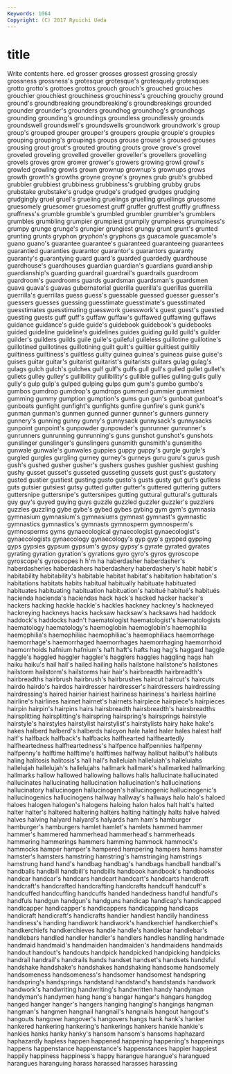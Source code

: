 ```yaml
---
Keywords: 1064 
Copyright: (C) 2017 Ryuichi Ueda
---
```


# title

Write contents here.
ed grosser grosses grossest grossing grossly grossness
grossness's grotesque grotesque's grotesquely grotesques grotto grotto's grottoes grottos grouch
grouch's grouched grouches grouchier grouchiest grouchiness grouchiness's grouching grouchy ground
ground's groundbreaking groundbreaking's groundbreakings grounded grounder grounder's grounders groundhog groundhog's
groundhogs grounding grounding's groundings groundless groundlessly grounds groundswell groundswell's groundswells
groundwork groundwork's group group's grouped grouper grouper's groupers groupie groupie's
groupies grouping grouping's groupings groups grouse grouse's groused grouses grousing
grout grout's grouted grouting grouts grove grove's grovel groveled groveling
grovelled groveller groveller's grovellers grovelling grovels groves grow grower grower's
growers growing growl growl's growled growling growls grown grownup grownup's
grownups grows growth growth's growths groyne groyne's groynes grub grub's
grubbed grubbier grubbiest grubbiness grubbiness's grubbing grubby grubs grubstake grubstake's
grudge grudge's grudged grudges grudging grudgingly gruel gruel's grueling gruelings
gruelling gruellings gruesome gruesomely gruesomer gruesomest gruff gruffer gruffest gruffly
gruffness gruffness's grumble grumble's grumbled grumbler grumbler's grumblers grumbles grumbling
grumpier grumpiest grumpily grumpiness grumpiness's grumpy grunge grunge's grungier grungiest
grungy grunt grunt's grunted grunting grunts gryphon gryphon's gryphons gs
guacamole guacamole's guano guano's guarantee guarantee's guaranteed guaranteeing guarantees guarantied
guaranties guarantor guarantor's guarantors guaranty guaranty's guarantying guard guard's guarded
guardedly guardhouse guardhouse's guardhouses guardian guardian's guardians guardianship guardianship's guarding
guardrail guardrail's guardrails guardroom guardroom's guardrooms guards guardsman guardsman's guardsmen
guava guava's guavas gubernatorial guerilla guerilla's guerillas guerrilla guerrilla's guerrillas
guess guess's guessable guessed guesser guesser's guessers guesses guessing guesstimate
guesstimate's guesstimated guesstimates guesstimating guesswork guesswork's guest guest's guested guesting
guests guff guff's guffaw guffaw's guffawed guffawing guffaws guidance guidance's
guide guide's guidebook guidebook's guidebooks guided guideline guideline's guidelines guides
guiding guild guild's guilder guilder's guilders guilds guile guile's guileful
guileless guillotine guillotine's guillotined guillotines guillotining guilt guilt's guiltier guiltiest
guiltily guiltiness guiltiness's guiltless guilty guinea guinea's guineas guise guise's
guises guitar guitar's guitarist guitarist's guitarists guitars gulag gulag's gulags
gulch gulch's gulches gulf gulf's gulfs gull gull's gulled gullet
gullet's gullets gulley gulley's gullibility gullibility's gullible gullies gulling gulls
gully gully's gulp gulp's gulped gulping gulps gum gum's gumbo
gumbo's gumbos gumdrop gumdrop's gumdrops gummed gummier gummiest gumming gummy
gumption gumption's gums gun gun's gunboat gunboat's gunboats gunfight gunfight's
gunfights gunfire gunfire's gunk gunk's gunman gunman's gunmen gunned gunner
gunner's gunners gunnery gunnery's gunning gunny gunny's gunnysack gunnysack's gunnysacks
gunpoint gunpoint's gunpowder gunpowder's gunrunner gunrunner's gunrunners gunrunning gunrunning's guns
gunshot gunshot's gunshots gunslinger gunslinger's gunslingers gunsmith gunsmith's gunsmiths gunwale
gunwale's gunwales guppies guppy guppy's gurgle gurgle's gurgled gurgles gurgling
gurney gurney's gurneys guru guru's gurus gush gush's gushed gusher
gusher's gushers gushes gushier gushiest gushing gushy gusset gusset's gusseted
gusseting gussets gust gust's gustatory gusted gustier gustiest gusting gusto
gusto's gusts gusty gut gut's gutless guts gutsier gutsiest gutsy
gutted gutter gutter's guttered guttering gutters guttersnipe guttersnipe's guttersnipes gutting
guttural guttural's gutturals guy guy's guyed guying guys guzzle guzzled
guzzler guzzler's guzzlers guzzles guzzling gybe gybe's gybed gybes gybing
gym gym's gymnasia gymnasium gymnasium's gymnasiums gymnast gymnast's gymnastic gymnastics
gymnastics's gymnasts gymnosperm gymnosperm's gymnosperms gyms gynaecological gynaecologist gynaecologist's gynaecologists
gynaecology gynaecology's gyp gyp's gypped gypping gyps gypsies gypsum gypsum's
gypsy gypsy's gyrate gyrated gyrates gyrating gyration gyration's gyrations gyro
gyro's gyros gyroscope gyroscope's gyroscopes h h'm ha haberdasher haberdasher's
haberdasheries haberdashers haberdashery haberdashery's habit habit's habitability habitability's habitable habitat
habitat's habitation habitation's habitations habitats habits habitual habitually habituate habituated
habituates habituating habituation habituation's habitué habitué's habitués hacienda hacienda's haciendas
hack hack's hacked hacker hacker's hackers hacking hackle hackle's hackles
hackney hackney's hackneyed hackneying hackneys hacks hacksaw hacksaw's hacksaws had
haddock haddock's haddocks hadn't haematologist haematologist's haematologists haematology haematology's haemoglobin
haemoglobin's haemophilia haemophilia's haemophiliac haemophiliac's haemophiliacs haemorrhage haemorrhage's haemorrhaged haemorrhages
haemorrhaging haemorrhoid haemorrhoids hafnium hafnium's haft haft's hafts hag hag's
haggard haggle haggle's haggled haggler haggler's hagglers haggles haggling hags
hah haiku haiku's hail hail's hailed hailing hails hailstone hailstone's
hailstones hailstorm hailstorm's hailstorms hair hair's hairbreadth hairbreadth's hairbreadths hairbrush
hairbrush's hairbrushes haircut haircut's haircuts hairdo hairdo's hairdos hairdresser hairdresser's
hairdressers hairdressing hairdressing's haired hairier hairiest hairiness hairiness's hairless hairline
hairline's hairlines hairnet hairnet's hairnets hairpiece hairpiece's hairpieces hairpin hairpin's
hairpins hairs hairsbreadth hairsbreadth's hairsbreadths hairsplitting hairsplitting's hairspring hairspring's hairsprings
hairstyle hairstyle's hairstyles hairstylist hairstylist's hairstylists hairy hake hake's hakes
halberd halberd's halberds halcyon hale haled haler hales halest half
half's halfback halfback's halfbacks halfhearted halfheartedly halfheartedness halfheartedness's halfpence halfpennies
halfpenny halfpenny's halftime halftime's halftimes halfway halibut halibut's halibuts haling
halitosis halitosis's hall hall's halleluiah halleluiah's halleluiahs hallelujah hallelujah's hallelujahs
hallmark hallmark's hallmarked hallmarking hallmarks hallow hallowed hallowing hallows halls
hallucinate hallucinated hallucinates hallucinating hallucination hallucination's hallucinations hallucinatory hallucinogen hallucinogen's
hallucinogenic hallucinogenic's hallucinogenics hallucinogens hallway hallway's hallways halo halo's haloed
haloes halogen halogen's halogens haloing halon halos halt halt's halted
halter halter's haltered haltering halters halting haltingly halts halve halved
halves halving halyard halyard's halyards ham ham's hamburger hamburger's hamburgers
hamlet hamlet's hamlets hammed hammer hammer's hammered hammerhead hammerhead's hammerheads
hammering hammerings hammers hamming hammock hammock's hammocks hamper hamper's hampered
hampering hampers hams hamster hamster's hamsters hamstring hamstring's hamstringing hamstrings
hamstrung hand hand's handbag handbag's handbags handball handball's handballs handbill
handbill's handbills handbook handbook's handbooks handcar handcar's handcars handcart handcart's
handcarts handcraft handcraft's handcrafted handcrafting handcrafts handcuff handcuff's handcuffed handcuffing
handcuffs handed handedness handful handful's handfuls handgun handgun's handguns handicap
handicap's handicapped handicapper handicapper's handicappers handicapping handicaps handicraft handicraft's handicrafts
handier handiest handily handiness handiness's handing handiwork handiwork's handkerchief handkerchief's
handkerchiefs handkerchieves handle handle's handlebar handlebar's handlebars handled handler handler's
handlers handles handling handmade handmaid handmaid's handmaiden handmaiden's handmaidens handmaids
handout handout's handouts handpick handpicked handpicking handpicks handrail handrail's handrails
hands handset handset's handsets handsful handshake handshake's handshakes handshaking handsome
handsomely handsomeness handsomeness's handsomer handsomest handspring handspring's handsprings handstand handstand's
handstands handwork handwork's handwriting handwriting's handwritten handy handyman handyman's handymen
hang hang's hangar hangar's hangars hangdog hanged hanger hanger's hangers
hanging hanging's hangings hangman hangman's hangmen hangnail hangnail's hangnails hangout
hangout's hangouts hangover hangover's hangovers hangs hank hank's hanker hankered
hankering hankering's hankerings hankers hankie hankie's hankies hanks hanky hanky's
hansom hansom's hansoms haphazard haphazardly hapless happen happened happening happening's
happenings happens happenstance happenstance's happenstances happier happiest happily happiness happiness's
happy harangue harangue's harangued harangues haranguing harass harassed harasses harassing
